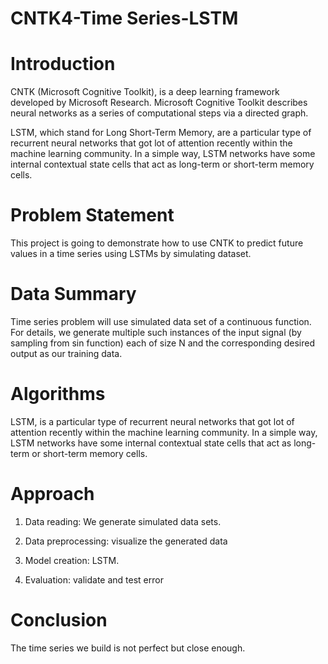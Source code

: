 # CNTK4-Time Series-LSTM

# Introduction
CNTK (Microsoft Cognitive Toolkit), is a deep learning framework developed by Microsoft Research. Microsoft Cognitive Toolkit describes neural networks as a series of computational steps via a directed graph.

LSTM, which stand for Long Short-Term Memory, are a particular type of recurrent neural networks that got lot of attention recently within the machine learning community. In a simple way, LSTM networks have some internal contextual state cells that act as long-term or short-term memory cells.

# Problem Statement
This project is going to demonstrate how to use CNTK to predict future values in a time series using LSTMs by simulating dataset.

# Data Summary
Time series problem will use simulated data set of a continuous function. For details, we generate multiple such instances of the input signal (by sampling from sin function) each of size N and the corresponding desired output as our training data. 

# Algorithms
LSTM, is a particular type of recurrent neural networks that got lot of attention recently within the machine learning community. In a simple way, LSTM networks have some internal contextual state cells that act as long-term or short-term memory cells.

# Approach
1. Data reading: We generate simulated data sets.

2. Data preprocessing:  visualize the generated data

 3. Model creation: LSTM.
 
4. Evaluation: validate and test error

# Conclusion
The time series we build is not perfect but close enough.
